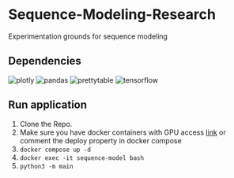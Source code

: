 # Sequence-Modeling-Research
Experimentation grounds for sequence modeling


## Dependencies
![plotly](https://img.shields.io/badge/plotly-5.22.0-blue)
![pandas](https://img.shields.io/badge/pandas-2.2.2-blue)
![prettytable](https://img.shields.io/badge/prettytable-3.10.0-blue)
![tensorflow](https://img.shields.io/badge/tensorflow-latest-blue)

## Run application

1. Clone the Repo.
2. Make sure you have docker containers with GPU access [link](https://github.com/pranjallk1995/GPU-Test) or comment the deploy property in docker compose
3. ```docker compose up -d```
4. ```docker exec -it sequence-model bash```
5. ```python3 -m main```
